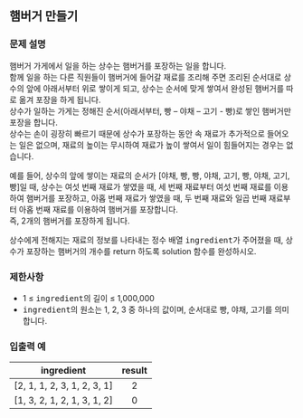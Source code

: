 ## 햄버거 만들기
### 문제 설명
햄버거 가게에서 일을 하는 상수는 햄버거를 포장하는 일을 합니다.<br>
함께 일을 하는 다른 직원들이 햄버거에 들어갈 재료를 조리해 주면 조리된 순서대로 상수의 앞에 아래서부터 위로 쌓이게 되고, 
상수는 순서에 맞게 쌓여서 완성된 햄버거를 따로 옮겨 포장을 하게 됩니다.<br> 
상수가 일하는 가게는 정해진 순서(아래서부터, 빵 – 야채 – 고기 - 빵)로 쌓인 햄버거만 포장을 합니다.<br> 
상수는 손이 굉장히 빠르기 때문에 상수가 포장하는 동안 속 재료가 추가적으로 들어오는 일은 없으며, 
재료의 높이는 무시하여 재료가 높이 쌓여서 일이 힘들어지는 경우는 없습니다.<br>

예를 들어, 상수의 앞에 쌓이는 재료의 순서가 [야채, 빵, 빵, 야채, 고기, 빵, 야채, 고기, 빵]일 때, 
상수는 여섯 번째 재료가 쌓였을 때, 
세 번째 재료부터 여섯 번째 재료를 이용하여 햄버거를 포장하고, 
아홉 번째 재료가 쌓였을 때, 
두 번째 재료와 일곱 번째 재료부터 아홉 번째 재료를 이용하여 햄버거를 포장합니다.<br> 
즉, 2개의 햄버거를 포장하게 됩니다.

상수에게 전해지는 재료의 정보를 나타내는 정수 배열 <kbd>ingredient</kbd>가 주어졌을 때, 
상수가 포장하는 햄버거의 개수를 return 하도록 solution 함수를 완성하시오.<br>

### 제한사항
- 1 ≤ <kbd>ingredient</kbd>의 길이 ≤ 1,000,000
- <kbd>ingredient</kbd>의 원소는 1, 2, 3 중 하나의 값이며, 순서대로 빵, 야채, 고기를 의미합니다.

### 입출력 예
| ingredient                  | result |
|-----------------------------|:------:|
| [2, 1, 1, 2, 3, 1, 2, 3, 1] |   2    |
| [1, 3, 2, 1, 2, 1, 3, 1, 2] |   0    |



